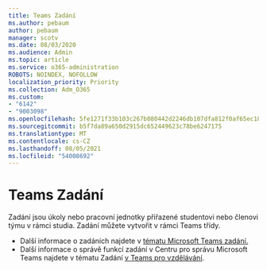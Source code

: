 ```yaml
---
title: Teams Zadání
ms.author: pebaum
author: pebaum
manager: scotv
ms.date: 08/03/2020
ms.audience: Admin
ms.topic: article
ms.service: o365-administration
ROBOTS: NOINDEX, NOFOLLOW
localization_priority: Priority
ms.collection: Adm_O365
ms.custom:
- "6142"
- "9003098"
ms.openlocfilehash: 5fe1271f33b103c267b080442d2246db107dfa812f0af65ec1808dd1cd640a4e
ms.sourcegitcommit: b5f7da89a650d2915dc652449623c78be6247175
ms.translationtype: MT
ms.contentlocale: cs-CZ
ms.lasthandoff: 08/05/2021
ms.locfileid: "54008692"
---
```

# <a name="teams-assignments"></a>Teams Zadání

Zadání jsou úkoly nebo pracovní jednotky přiřazené studentovi nebo členovi týmu v rámci studia. Zadání můžete vytvořit v rámci Teams třídy.

- Další informace o zadáních najdete v [tématu Microsoft Teams zadání.](https://support.microsoft.com/en-us/office/microsoft-teams-5aa4431a-8a3c-4aa5-87a6-b6401abea114#ID0EAABAAA=Assignments)
- Další informace o správě funkcí zadání v Centru pro správu Microsoft Teams najdete v tématu Zadání [v Teams pro vzdělávání](https://docs.microsoft.com/microsoftteams/expand-teams-across-your-org/assignments-in-teams).
